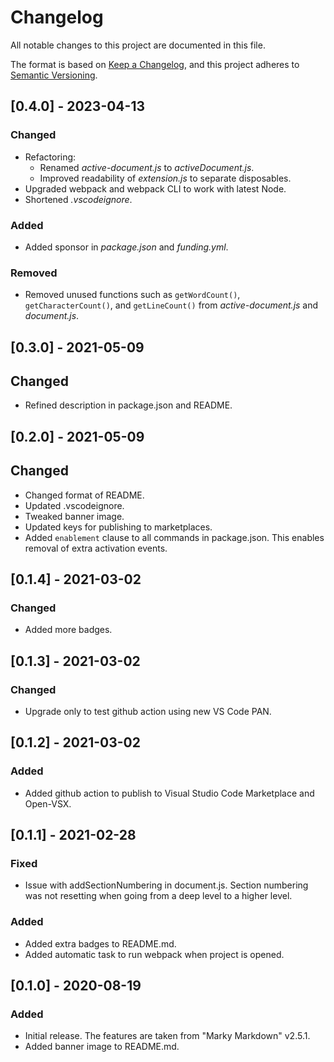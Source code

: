 # Changelog

All notable changes to this project are documented in this file.

The format is based on [Keep a Changelog](https://keepachangelog.com/en/1.0.0/),
and this project adheres to [Semantic Versioning](https://semver.org/spec/v2.0.0.html).

## [0.4.0] - 2023-04-13

### Changed

- Refactoring:
	- Renamed *active-document.js* to *activeDocument.js*.
	- Improved readability of *extension.js* to separate disposables.
- Upgraded webpack and webpack CLI to work with latest Node.
- Shortened *.vscodeignore*.

### Added

- Added sponsor in *package.json* and *funding.yml*.

### Removed

- Removed unused functions such as `getWordCount()`, `getCharacterCount()`, and `getLineCount()` from *active-document.js* and *document.js*.

## [0.3.0] - 2021-05-09

## Changed

- Refined description in package.json and README.

## [0.2.0] - 2021-05-09

## Changed

- Changed format of README.
- Updated .vscodeignore.
- Tweaked banner image.
- Updated keys for publishing to marketplaces.
- Added `enablement` clause to all commands in package.json. This enables removal of extra activation events.

## [0.1.4] - 2021-03-02

### Changed

- Added more badges.

## [0.1.3] - 2021-03-02

### Changed

- Upgrade only to test github action using new VS Code PAN.

## [0.1.2] - 2021-03-02

### Added

- Added github action to publish to Visual Studio Code Marketplace and Open-VSX.

## [0.1.1] - 2021-02-28

### Fixed

- Issue with addSectionNumbering in document.js. Section numbering was not resetting when going from a deep level to a higher level.

### Added

- Added extra badges to README.md.
- Added automatic task to run webpack when project is opened.

## [0.1.0] - 2020-08-19

### Added

- Initial release. The features are taken from "Marky Markdown" v2.5.1.
- Added banner image to README.md.
